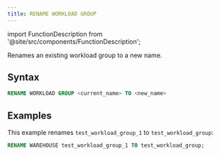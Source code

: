 ```yaml
---
title: RENAME WORKLOAD GROUP
---
```

import FunctionDescription from '@site/src/components/FunctionDescription';

<FunctionDescription description="Introduced or updated: v1.2.743"/>

Renames an existing workload group to a new name.

## Syntax

```sql
RENAME WORKLOAD GROUP <current_name> TO <new_name>
```

## Examples

This example renames `test_workload_group_1` to `test_workload_group`:

```sql
RENAME WAREHOUSE test_workload_group_1 TO test_workload_group;
```

